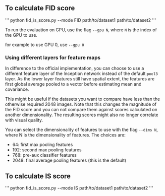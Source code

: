 ## To calculate FID score
'''
python fid_is_score.py --mode FID path/to/dataset1 path/to/dataset2
'''

To run the evaluation on GPU, use the flag `--gpu N`, where `N` is the index of the GPU to use.

for example to use GPU 0, use `--gpu 0`

### Using different layers for feature maps

In difference to the official implementation, you can choose to use a different feature layer of the Inception network instead of the default `pool3` layer.
As the lower layer features still have spatial extent, the features are first global average pooled to a vector before estimating mean and covariance.

This might be useful if the datasets you want to compare have less than the otherwise required 2048 images.
Note that this changes the magnitude of the FID score and you can not compare them against scores calculated on another dimensionality.
The resulting scores might also no longer correlate with visual quality.

You can select the dimensionality of features to use with the flag `--dims N`, where N is the dimensionality of features.
The choices are:
- 64:   first max pooling features
- 192:  second max pooling features
- 768:  pre-aux classifier features
- 2048: final average pooling features (this is the default)

## To calculate IS score

'''
python fid_is_score.py --mode IS path/to/dataset1 path/to/dataset2
'''
